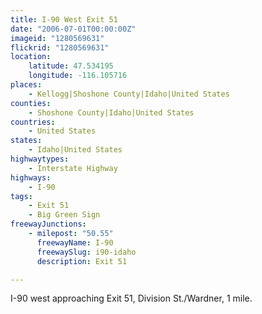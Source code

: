 ```yaml
---
title: I-90 West Exit 51
date: "2006-07-01T00:00:00Z"
imageid: "1280569631"
flickrid: "1280569631"
location:
    latitude: 47.534195
    longitude: -116.105716
places:
    - Kellogg|Shoshone County|Idaho|United States
counties:
    - Shoshone County|Idaho|United States
countries:
    - United States
states:
    - Idaho|United States
highwaytypes:
    - Interstate Highway
highways:
    - I-90
tags:
    - Exit 51
    - Big Green Sign
freewayJunctions:
    - milepost: "50.55"
      freewayName: I-90
      freewaySlug: i90-idaho
      description: Exit 51

---
```

I-90 west approaching Exit 51, Division St./Wardner, 1 mile.